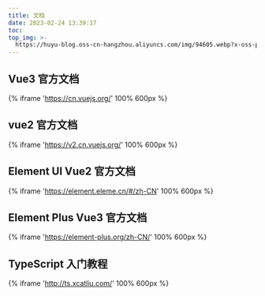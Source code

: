 ```yaml
---
title: 文档
date: 2023-02-24 13:39:17
toc:
top_img: >-
  https://huyu-blog.oss-cn-hangzhou.aliyuncs.com/img/94605.webp?x-oss-process=style/huyu
---
```


## Vue3 官方文档

{% iframe 'https://cn.vuejs.org/' 100% 600px %}

## vue2 官方文档

{% iframe 'https://v2.cn.vuejs.org/' 100% 600px %}

## Element UI Vue2 官方文档

{% iframe 'https://element.eleme.cn/#/zh-CN' 100% 600px %}

## Element Plus Vue3 官方文档

{% iframe 'https://element-plus.org/zh-CN/' 100% 600px %}

## TypeScript 入门教程

{% iframe 'http://ts.xcatliu.com/' 100% 600px %}